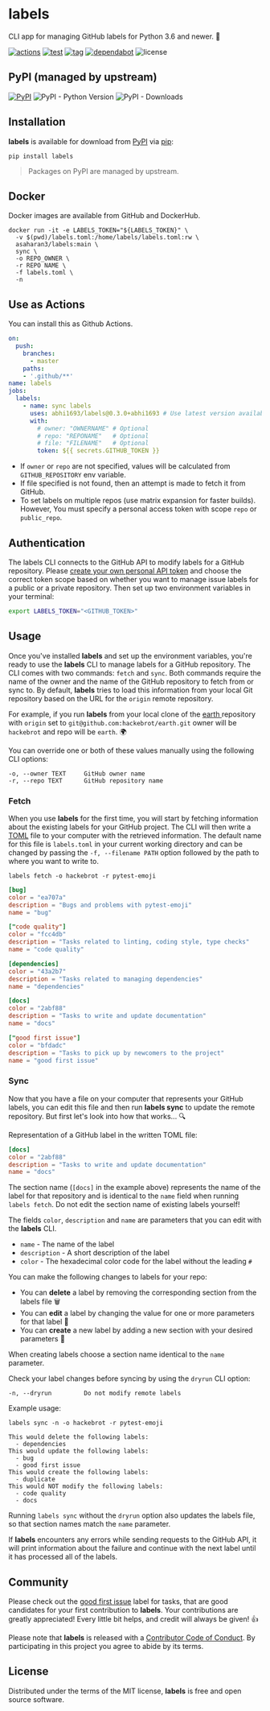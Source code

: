 # labels

CLI app for managing GitHub labels for Python 3.6 and newer. 📝

[![actions](https://github.com/abhi1693/labels/workflows/build/badge.svg)](https://github.com/abhi1693/labels/actions?workflow=build)
[![test](https://github.com/abhi1693/labels/workflows/test/badge.svg)](https://github.com/abhi1693/labels/actions?workflow=test)
[![tag](https://img.shields.io/github/v/tag/abhi1693/labels?label=version)](https://github.com/marketplace/actions/manage-issue-labels)
[![dependabot](https://api.dependabot.com/badges/status?host=github&repo=abhi1693/labels)](https://app.dependabot.com)
![license](https://img.shields.io/github/license/abhi1693/labels?color=orange)

## PyPI (managed by upstream)

[![PyPI](https://img.shields.io/pypi/v/labels?color=brightgreen&logo=python&logoColor=white)](https://pypi.org/project/labels/)
![PyPI - Python Version](https://img.shields.io/pypi/pyversions/labels?logo=python&logoColor=white)
![PyPI - Downloads](https://img.shields.io/pypi/dm/labels?logo=python&logoColor=white)

## Installation

**labels** is available for download from [PyPI][PyPI] via [pip][pip]:

```text
pip install labels
```

> Packages on PyPI are managed by upstream.

## Docker

Docker images are available from GitHub and DockerHub.

```console
docker run -it -e LABELS_TOKEN="${LABELS_TOKEN}" \
  -v $(pwd)/labels.toml:/home/labels/labels.toml:rw \
  asaharan3/labels:main \
  sync \
  -o REPO_OWNER \
  -r REPO NAME \
  -f labels.toml \
  -n
```

## Use as Actions

You can install this as Github Actions.

```yaml
on:
  push:
    branches:
      - master
    paths:
    - '.github/**'
name: labels
jobs:
  labels:
    - name: sync labels
      uses: abhi1693/labels@0.3.0+abhi1693 # Use latest version available.
      with:
        # owner: "OWNERNAME" # Optional
        # repo: "REPONAME"   # Optional
        # file: "FILENAME"   # Optional
        token: ${{ secrets.GITHUB_TOKEN }}
```

- If `owner` or `repo` are not specified, values will be calculated from `GITHUB_REPOSITORY` env variable.
- If file specified is not found, then an attempt is made to fetch it from GitHub.
- To set labels on multiple repos (use matrix expansion for faster builds).
  However, You must specify a personal access token with scope `repo` or `public_repo`.

## Authentication

The labels CLI connects to the GitHub API to modify labels for a GitHub
repository. Please [create your own personal API token][create token] and
choose the correct token scope based on whether you want to manage issue
labels for a public or a private repository. Then set up two environment
variables in your terminal:

```bash
export LABELS_TOKEN="<GITHUB_TOKEN>"
```

## Usage

Once you've installed **labels** and set up the environment variables, you're
ready to use the **labels** CLI to manage labels for a GitHub repository. The
CLI comes with two commands: ``fetch`` and ``sync``. Both commands require
the name of the owner and the name of the GitHub repository to fetch from or
sync to. By default, **labels** tries to load this information from your
local Git repository based on the URL for the `origin` remote repository.

For example, if you run **labels** from your local clone of the [earth
][earth_repo] repository with `origin` set to
`git@github.com:hackebrot/earth.git` owner will be `hackebrot` and repo will
be `earth`. 🌍

You can override one or both of these values manually using the following CLI
options:

```text
-o, --owner TEXT     GitHub owner name
-r, --repo TEXT      GitHub repository name
```

### Fetch

When you use **labels** for the first time, you will start by fetching
information about the existing labels for your GitHub project. The CLI will
then write a [TOML][toml] file to your computer with the retrieved
information. The default name for this file is ``labels.toml`` in your
current working directory and can be changed by passing the ``-f, --filename
PATH`` option followed by the path to where you want to write to.

```text
labels fetch -o hackebrot -r pytest-emoji
```

```toml
[bug]
color = "ea707a"
description = "Bugs and problems with pytest-emoji"
name = "bug"

["code quality"]
color = "fcc4db"
description = "Tasks related to linting, coding style, type checks"
name = "code quality"

[dependencies]
color = "43a2b7"
description = "Tasks related to managing dependencies"
name = "dependencies"

[docs]
color = "2abf88"
description = "Tasks to write and update documentation"
name = "docs"

["good first issue"]
color = "bfdadc"
description = "Tasks to pick up by newcomers to the project"
name = "good first issue"
```

### Sync

Now that you have a file on your computer that represents your GitHub labels,
you can edit this file and then run **labels sync** to update the remote
repository. But first let's look into how that works... 🔍

Representation of a GitHub label in the written TOML file:

```toml
[docs]
color = "2abf88"
description = "Tasks to write and update documentation"
name = "docs"
```

The section name (``[docs]`` in the example above) represents the name of the
label for that repository and is identical to the ``name`` field when running
``labels fetch``. Do not edit the section name of existing labels yourself!

The fields ``color``, ``description`` and ``name`` are parameters that you
can edit with the **labels** CLI.

- ``name`` - The name of the label
- ``description`` - A short description of the label
- ``color`` - The hexadecimal color code for the label without the leading ``#``

You can make the following changes to labels for your repo:

- You can **delete** a label by removing the corresponding section from the
labels file 🗑
- You can **edit** a label by changing the value for one or more parameters for
that label 🎨
- You can **create** a new label by adding a new section with your desired
parameters 📝

When creating labels choose a section name identical to the ``name``
parameter.

Check your label changes before syncing by using the ``dryrun`` CLI option:

```text
-n, --dryrun         Do not modify remote labels
```

Example usage:

```text
labels sync -n -o hackebrot -r pytest-emoji
```

```text
This would delete the following labels:
  - dependencies
This would update the following labels:
  - bug
  - good first issue
This would create the following labels:
  - duplicate
This would NOT modify the following labels:
  - code quality
  - docs
```

Running ``labels sync`` without the ``dryrun`` option also updates the labels
file, so that section names match the ``name`` parameter.

If **labels** encounters any errors while sending requests to the GitHub API,
it will print information about the failure and continue with the next label
until it has processed all of the labels.

## Community

Please check out the [good first issue][good first issue] label for tasks,
that are good candidates for your first contribution to
**labels**. Your contributions are greatly
appreciated! Every little bit helps, and credit will always be given! 👍

Please note that **labels** is released with a [Contributor Code of
Conduct][code of conduct]. By participating in this project you agree to
abide by its terms.

## License

Distributed under the terms of the MIT license, **labels** is free and open
source software.

[PyPI]: https://pypi.org/project/labels/
[code of conduct]: https://github.com/hackebrot/labels/blob/master/.github/CODE_OF_CONDUCT.md
[contributing]: https://github.com/hackebrot/labels/blob/master/.github/CONTRIBUTING.md
[create token]: https://blog.github.com/2013-05-16-personal-api-tokens/
[earth_repo]: https://github.com/hackebrot/earth
[good first issue]: https://github.com/hackebrot/labels/labels/good%20first%20issue
[pip]: https://pypi.org/project/pip/
[toml]: https://github.com/toml-lang/toml
